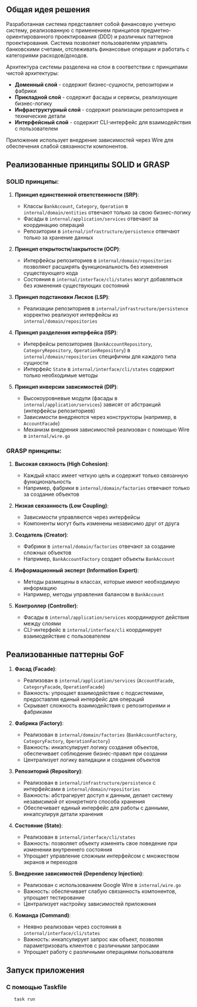 ## Общая идея решения

Разработанная система представляет собой финансовую учетную систему, реализованную с применением принципов предметно-ориентированного проектирования (DDD) и различных паттернов проектирования. Система позволяет пользователям управлять банковскими счетами, отслеживать финансовые операции и работать с категориями расходов/доходов.

Архитектура системы разделена на слои в соответствии с принципами чистой архитектуры:
- **Доменный слой** - содержит бизнес-сущности, репозитории и фабрики
- **Прикладной слой** - содержит фасады и сервисы, реализующие бизнес-логику
- **Инфраструктурный слой** - содержит реализации репозиториев и технические детали
- **Интерфейсный слой** - содержит CLI-интерфейс для взаимодействия с пользователем

Приложение использует внедрение зависимостей через Wire для обеспечения слабой связанности компонентов.

## Реализованные принципы SOLID и GRASP

### SOLID принципы:

1. **Принцип единственной ответственности (SRP)**:
   - Классы `BankAccount`, `Category`, `Operation` в `internal/domain/entities` отвечают только за свою бизнес-логику
   - Фасады в `internal/application/services` отвечают за координацию операций
   - Репозитории в `internal/infrastructure/persistence` отвечают только за хранение данных

2. **Принцип открытости/закрытости (OCP)**:
   - Интерфейсы репозиториев в `internal/domain/repositories` позволяют расширять функциональность без изменения существующего кода
   - Состояния в `internal/interface/cli/states` могут добавляться без изменения существующих состояний

3. **Принцип подстановки Лисков (LSP)**:
   - Реализации репозиториев в `internal/infrastructure/persistence` корректно реализуют интерфейсы из `internal/domain/repositories`

4. **Принцип разделения интерфейса (ISP)**:
   - Интерфейсы репозиториев (`BankAccountRepository`, `CategoryRepository`, `OperationRepository`) в `internal/domain/repositories` специфичны для каждого типа сущности
   - Интерфейс `State` в `internal/interface/cli/states` содержит только необходимые методы

5. **Принцип инверсии зависимостей (DIP)**:
   - Высокоуровневые модули (фасады в `internal/application/services`) зависят от абстракций (интерфейсы репозиториев)
   - Зависимости внедряются через конструкторы (например, в `AccountFacade`)
   - Механизм внедрения зависимостей реализован с помощью Wire в `internal/wire.go`

### GRASP принципы:

1. **Высокая связность (High Cohesion)**:
   - Каждый класс имеет четкую цель и содержит только связанную функциональность
   - Например, фабрики в `internal/domain/factories` отвечают только за создание объектов

2. **Низкая связанность (Low Coupling)**:
   - Зависимости управляются через интерфейсы
   - Компоненты могут быть изменены независимо друг от друга

3. **Создатель (Creator)**:
   - Фабрики в `internal/domain/factories` отвечают за создание сложных объектов
   - Например, `BankAccountFactory` создает объекты `BankAccount`

4. **Информационный эксперт (Information Expert)**:
   - Методы размещены в классах, которые имеют необходимую информацию
   - Например, методы управления балансом в `BankAccount`

5. **Контроллер (Controller)**:
   - Фасады в `internal/application/services` координируют действия между слоями
   - CLI-интерфейс в `internal/interface/cli` координирует взаимодействие с пользователем

## Реализованные паттерны GoF

1. **Фасад (Facade)**:
   - Реализован в `internal/application/services` (`AccountFacade`, `CategoryFacade`, `OperationFacade`)
   - Важность: упрощает взаимодействие с подсистемами, предоставляя единый интерфейс для операций
   - Скрывает сложность взаимодействия с репозиториями и фабриками

2. **Фабрика (Factory)**:
   - Реализован в `internal/domain/factories` (`BankAccountFactory`, `CategoryFactory`, `OperationFactory`)
   - Важность: инкапсулирует логику создания объектов, обеспечивает соблюдение бизнес-правил при создании
   - Централизует логику валидации и создания объектов

3. **Репозиторий (Repository)**:
   - Реализован в `internal/infrastructure/persistence` с интерфейсами в `internal/domain/repositories`
   - Важность: абстрагирует доступ к данным, делает систему независимой от конкретного способа хранения
   - Обеспечивает единый интерфейс для работы с данными, инкапсулируя детали хранения

4. **Состояние (State)**:
   - Реализован в `internal/interface/cli/states`
   - Важность: позволяет объекту изменять свое поведение при изменении внутреннего состояния
   - Упрощает управление сложным интерфейсом с множеством экранов и переходов

5. **Внедрение зависимостей (Dependency Injection)**:
   - Реализован с использованием Google Wire в `internal/wire.go`
   - Важность: обеспечивает слабую связанность компонентов, упрощает тестирование
   - Централизует настройку зависимостей приложения

6. **Команда (Command)**:
   - Неявно реализован через состояния в `internal/interface/cli/states`
   - Важность: инкапсулирует запрос как объект, позволяя параметризовать клиентов с различными запросами
   - Упрощает работу с различными операциями пользователя

## Запуск приложения

### С помощью Taskfile
   ```bash
      task run
   ```
